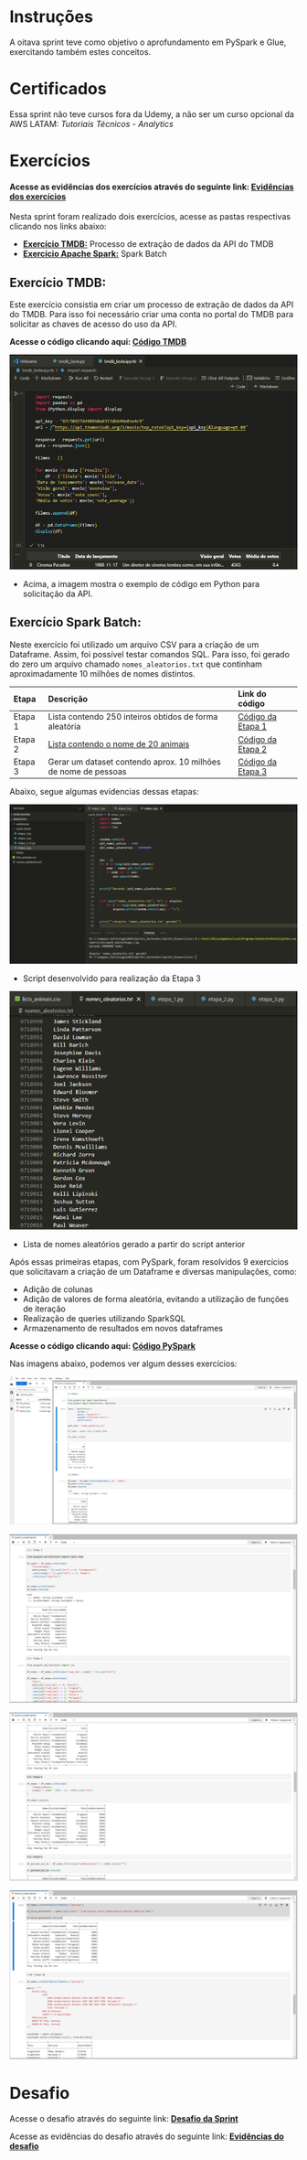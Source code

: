 # **Instruções**

A oitava sprint teve como objetivo o aprofundamento em PySpark e Glue, exercitando também estes conceitos.

# **Certificados**

Essa sprint não teve cursos fora da Udemy, a não ser um curso opcional da AWS LATAM: _Tutoriais Técnicos - Analytics_

# **Exercícios**

#### Acesse as evidências dos exercícios através do seguinte link: **[Evidências dos exercícios](../Sprint%208/exercicios/evidencias/)**


Nesta sprint foram realizado dois exercícios, acesse as pastas respectivas clicando nos links abaixo: 

- **[Exercício TMDB:](../Sprint%208/exercicios/tmdb/)** Processo de extração de dados da API do TMDB
- **[Exercício Apache Spark:](../Sprint%208/exercicios/spark_batch/)** Spark Batch


## **Exercício TMDB**:

Este exercício consistia em criar um processo de extração de dados da API do TMDB. Para isso foi necessário criar uma conta no portal do TMDB para solicitar as chaves de acesso do uso da API.

**Acesse o código clicando aqui: [Código TMDB](../Sprint%208/exercicios/tmdb/tmdb_teste.ipynb)**

![tmdb](../Sprint%207/exercicios/evidencias/01_tmdb_teste.png)

- Acima, a imagem mostra o exemplo de código em Python para solicitação da API.

## **Exercício Spark Batch**:

Neste exercício foi utilizado um arquivo CSV para a criação de um Dataframe. Assim, foi possível testar comandos SQL. Para isso, foi gerado do zero um arquivo chamado `nomes_aleatorios.txt` que continham aproximadamente 10 milhões de nomes distintos.


| Etapa         | Descrição                                               | Link do código   |
| :------------ | :-------------------------------------------------------| :------------------|
|  Etapa 1      | Lista contendo 250 inteiros obtidos de forma aleatória  | [Código da Etapa 1](../Sprint%208/exercicios/spark_batch/1_geracao_massa_de_dados/etapa_1.py)  |
|  Etapa 2      | [Lista contendo o nome de 20 animais](../Sprint%208/exercicios/spark_batch/1_geracao_massa_de_dados/lista_animais.csv)  | [Código da Etapa 2](../Sprint%208/exercicios/spark_batch/1_geracao_massa_de_dados/etapa_2.py)  |
|  Etapa 3      | Gerar um dataset contendo aprox. 10 milhões de nome de pessoas  | [Código da Etapa 3](../Sprint%208/exercicios/spark_batch/1_geracao_massa_de_dados/etapa_3.py)   |


Abaixo, segue algumas evidencias dessas etapas:

![exercicio_script3](../Sprint%208/exercicios/evidencias/03_etapa3_script3.png)

- Script desenvolvido para realização da Etapa 3

![exercicio_nomes_aleatorios](../Sprint%208/exercicios/evidencias/05_nomes_aleatorios.png)

- Lista de nomes aleatórios gerado a partir do script anterior

Após essas primeiras etapas, com PySpark, foram resolvidos 9 exercícios que solicitavam a criação de um Dataframe e diversas manipulações, como:

- Adição de colunas
- Adição de valores de forma aleatória, evitando a utilização de funções de iteração
- Realização de queries utilizando SparkSQL
- Armazenamento de resultados em novos dataframes

**Acesse o código clicando aqui: [Código PySpark](../Sprint%208/exercicios/spark_batch/2_apache_spark/Sprint_8_Spark.ipynb)**

Nas imagens abaixo, podemos ver algum desses exercícios:

![exercicio_pyspark1](../Sprint%208/exercicios/evidencias/06_codigo_pyspark.png)

![exercicio_pyspark1](../Sprint%208/exercicios/evidencias/07_codigo_pyspark.png)

![exercicio_pyspark1](../Sprint%208/exercicios/evidencias/08_codigo_pyspark.png)

![exercicio_pyspark1](../Sprint%208/exercicios/evidencias/09_codigo_pyspark.png)


# **Desafio**

Acesse o desafio através do seguinte link: **[Desafio da Sprint](../Sprint%208/desafio/README.md)**

Acesse as evidências do desafio através do seguinte link: **[Evidências do desafio](/Sprint%208/evidencias/)**